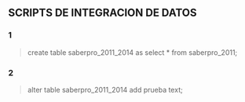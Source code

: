 ## SCRIPTS DE INTEGRACION DE DATOS
### 1
>create table saberpro_2011_2014 as select * from saberpro_2011;
### 2
>alter table saberpro_2011_2014 add prueba text;
